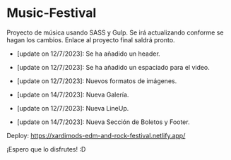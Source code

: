 # Music-Festival

Proyecto de música usando SASS y Gulp. Se irá actualizando conforme se hagan los cambios. Enlace al proyecto final saldrá pronto. 

- [update on 12/7/2023]: Se ha añadido un header.
  
- [update on 12/7/2023]: Se ha añadido un espaciado para el video.
  
- [update on 12/7/2023]: Nuevos formatos de imágenes.

- [update on 14/7/2023]: Nueva Galería.

- [update on 12/7/2023]: Nueva LineUp.  
  
- [update on 14/7/2023]: Nueva Sección de Boletos y Footer.


Deploy: https://xardimods-edm-and-rock-festival.netlify.app/

¡Espero que lo disfrutes! :D
